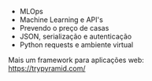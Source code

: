 
- MLOps
- Machine Learning e API's
- Prevendo o preço de casas
- JSON, serialização e autenticação
- Python requests e ambiente virtual

Mais um framework para aplicações web:\
https://trypyramid.com/
